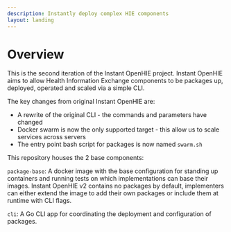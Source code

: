 ```yaml
---
description: Instantly deploy complex HIE components
layout: landing
---
```


# Overview

This is the second iteration of the Instant OpenHIE project. Instant OpenHIE aims to allow Health Information Exchange components to be packages up, deployed, operated and scaled via a simple CLI.

The key changes from original Instant OpenHIE are:

* A rewrite of the original CLI - the commands and parameters have changed
* Docker swarm is now the only supported target - this allow us to scale services across servers
* The entry point bash script for packages is now named `swarm.sh`

This repository houses the 2 base components:

`package-base`: A docker image with the base configuration for standing up containers and running tests on which implementations can base their images. Instant OpenHIE v2 contains no packages by default, implementers can either extend the image to add their own packages or include them at runtime with CLI flags.

`cli`: A Go CLI app for coordinating the deployment and configuration of packages.
